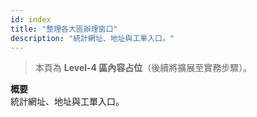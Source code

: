 ```yaml
---
id: index
title: "整理各大區辦理窗口"
description: "統計網址、地址與工單入口。"
---
```


> 本頁為 **Level-4 區內容占位**（後續將擴展至實務步驟）。

**概要**  
統計網址、地址與工單入口。
